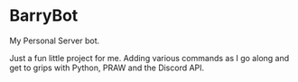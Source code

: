 # BarryBot
My Personal Server bot.

Just a fun little project for me. Adding various commands as I go along and get to grips with Python, PRAW and the Discord API.

